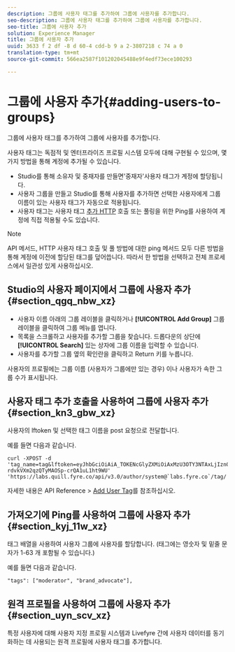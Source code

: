 ```yaml
---
description: 그룹에 사용자 태그를 추가하여 그룹에 사용자를 추가합니다.
seo-description: 그룹에 사용자 태그를 추가하여 그룹에 사용자를 추가합니다.
seo-title: 그룹에 사용자 추가
solution: Experience Manager
title: 그룹에 사용자 추가
uuid: 3633 f 2 df -8 d 60-4 cdd-b 9 a 2-3807218 c 74 a 0
translation-type: tm+mt
source-git-commit: 566ea2587f101202045488e9f4edf73ece100293

---
```



# 그룹에 사용자 추가{#adding-users-to-groups}

그룹에 사용자 태그를 추가하여 그룹에 사용자를 추가합니다.

사용자 태그는 독점적 및 엔터프라이즈 프로필 시스템 모두에 대해 구현될 수 있으며, 몇 가지 방법을 통해 계정에 추가될 수 있습니다.

* Studio를 통해 소유자 및 중재자를 만들면'중재자'사용자 태그가 계정에 할당됩니다.
* 사용자 그룹을 만들고 Studio를 통해 사용자를 추가하면 선택한 사용자에게 그룹 이름이 있는 사용자 태그가 자동으로 적용됩니다.
* 사용자 태그는 사용자 태그 [추가 HTTP](https://api.livefyre.com/docs#add-user-tag) 호출 또는 풀링을 위한 Ping를 사용하여 계정에 직접 적용될 수도 있습니다.

>[!NOTE]
>
>API 메서드, HTTP 사용자 태그 호출 및 풀 방법에 대한 ping 메서드 모두 다른 방법을 통해 계정에 이전에 할당된 태그를 덮어씁니다. 따라서 한 방법을 선택하고 전체 프로세스에서 일관성 있게 사용하십시오.

## Studio의 사용자 페이지에서 그룹에 사용자 추가 {#section_qgq_nbw_xz}

* 사용자 이름 아래의 그룹 레이블을 클릭하거나 **[!UICONTROL Add Group]** 그룹 레이블을 클릭하여 그룹 메뉴를 엽니다.
* 목록을 스크롤하고 사용자를 추가할 그룹을 찾습니다. 드롭다운의 상단에 **[!UICONTROL Search]** 있는 상자에 그룹 이름을 입력할 수 있습니다.
* 사용자를 추가할 그룹 옆의 확인란을 클릭하고 Return 키를 누릅니다.

사용자의 프로필에는 그룹 이름 (사용자가 그룹에만 있는 경우) 이나 사용자가 속한 그룹 수가 표시됩니다.

## 사용자 태그 추가 호출을 사용하여 그룹에 사용자 추가 {#section_kn3_gbw_xz}

사용자의 lftoken 및 선택한 태그 이름을 post 요청으로 전달합니다.

예를 들면 다음과 같습니다.

```
curl -XPOST -d 'tag_name=tag&lftoken=eyJhbGciOiAiA_TOKENcGlyZXMiOiAxMzU3OTY3NTAxLjIzn0.KoyXUVCavt-rdvkVXm2qzQTyMAOSp-crQA1uL1ht9WU' 'https://labs.quill.fyre.co/api/v3.0/author/system@`labs.fyre.co`/tag/'
```


자세한 내용은 API Reference > [Add User Tag](https://api.livefyre.com/docs/apis/by-category/user-management#operation=urn:livefyre:apis:quill:operations:api:v3.0:author:tags:method=post)를 참조하십시오.

## 가져오기에 Ping를 사용하여 그룹에 사용자 추가 {#section_kyj_11w_xz}

태그 배열을 사용하여 사용자 그룹에 사용자를 할당합니다. (태그에는 영숫자 및 밑줄 문자가 1-63 개 포함될 수 있습니다.)

예를 들면 다음과 같습니다.

```
"tags": ["moderator", "brand_advocate"],
```

## 원격 프로필을 사용하여 그룹에 사용자 추가 {#section_uyn_scv_xz}

특정 사용자에 대해 사용자 지정 프로필 시스템과 Livefyre 간에 사용자 데이터를 동기화하는 데 사용되는 원격 프로필에 사용자 태그를 추가합니다.
